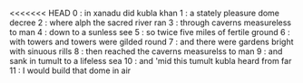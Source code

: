 <<<<<<< HEAD
0 : in xanadu did kubla khan
1 : a stately pleasure dome decree
2 : where alph the sacred river ran
3 : through caverns measureless to man
4 : down to a sunless see
5 : so twice five miles of fertile ground
6 : with towers and towers were gilded round
7 : and there were gardens bright with sinuous rills
8 : then reached the caverns measurelss to man
9 : and sank in tumult to a lifeless sea
10 : and 'mid this tumult kubla heard from far
11 : I would build that dome in air
